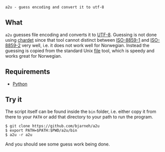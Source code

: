 
    a2u - guess encoding and convert it to utf-8


## What ##

`a2u` guesses file encoding and converts it to [UTF-8][3].
Guessing is not done using [chardet][4] since that tool
cannot distinct between [ISO-8859-1][6] and [ISO-8859-2][5]
very well, i.e. it does not work well for Norwegian.
Instead the guessing is copied from the standard Unix [file][1]
tool, which is speedy and works great for Norwegian.


## Requirements ##

- [Python][2]


## Try it ##

The script itself can be found inside the `bin` folder, i.e.
either copy it from there to your `PATH` or add that directory
to your path to run the program.

    $ git clone https://github.com/bjarneh/a2u
    $ export PATH=$PATH:$PWD/a2u/bin
    $ a2u -r a2u

And you should see some guess work being done.

[1]: https://github.com/glensc/file "File Github Repo"
[2]: http://python.org "Python Official Website"
[3]: http://en.wikipedia.org/wiki/UTF-8 "Wikipedia UTF-8 Page"
[4]: http://pypi.python.org/pypi/chardet "Python Chardet Package"
[5]: http://en.wikipedia.org/wiki/ISO/IEC_8859-2 "ISO-8859-2 Wikipedia Page"
[6]: http://en.wikipedia.org/wiki/ISO/IEC_8859-1 "ISO-8859-1 Wikipedia Page"
